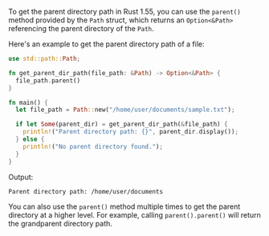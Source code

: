 To get the parent directory path in Rust 1.55, you can use the `parent()` method provided by the `Path` struct, which returns an `Option<&Path>` referencing the parent directory of the `Path`.

Here's an example to get the parent directory path of a file:

```rust
use std::path::Path;

fn get_parent_dir_path(file_path: &Path) -> Option<&Path> {
  file_path.parent()
}

fn main() {
  let file_path = Path::new("/home/user/documents/sample.txt");

  if let Some(parent_dir) = get_parent_dir_path(&file_path) {
    println!("Parent directory path: {}", parent_dir.display());
  } else {
    println!("No parent directory found.");
  }
}
```

Output:
```
Parent directory path: /home/user/documents
```

You can also use the `parent()` method multiple times to get the parent directory at a higher level. For example, calling `parent().parent()` will return the grandparent directory path.